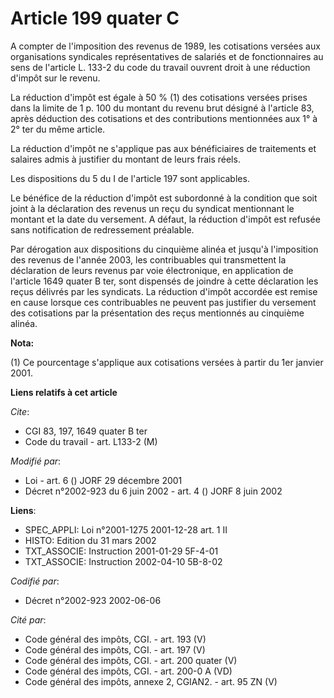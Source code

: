 # Article 199 quater C

A compter de l'imposition des revenus de 1989, les cotisations versées aux organisations syndicales représentatives de
salariés et de fonctionnaires au sens de l'article L. 133-2 du code du travail ouvrent droit à une réduction d'impôt sur le
revenu.

La réduction d'impôt est égale à 50 % (1) des cotisations versées prises dans la limite de 1 p. 100 du montant du revenu brut
désigné à l'article 83, après déduction des cotisations et des contributions mentionnées aux 1° à 2° ter du même article.

La réduction d'impôt ne s'applique pas aux bénéficiaires de traitements et salaires admis à justifier du montant de leurs
frais réels.

Les dispositions du 5 du I de l'article 197 sont applicables.

Le bénéfice de la réduction d'impôt est subordonné à la condition que soit joint à la déclaration des revenus un reçu du
syndicat mentionnant le montant et la date du versement. A défaut, la réduction d'impôt est refusée sans notification de
redressement préalable.

Par dérogation aux dispositions du cinquième alinéa et jusqu'à l'imposition des revenus de l'année 2003, les contribuables
qui transmettent la déclaration de leurs revenus par voie électronique, en application de l'article 1649 quater B ter, sont
dispensés de joindre à cette déclaration les reçus délivrés par les syndicats. La réduction d'impôt accordée est remise en
cause lorsque ces contribuables ne peuvent pas justifier du versement des cotisations par la présentation des reçus
mentionnés au cinquième alinéa.

**Nota:**

(1) Ce pourcentage s'applique aux cotisations versées à partir du 1er janvier 2001.

**Liens relatifs à cet article**

_Cite_:

  - CGI 83, 197, 1649 quater B ter
  - Code du travail - art. L133-2 (M)

_Modifié par_:

  - Loi - art. 6 () JORF 29 décembre 2001
  - Décret n°2002-923 du 6 juin 2002 - art. 4 () JORF 8 juin 2002

**Liens**:

  - SPEC_APPLI: Loi n°2001-1275 2001-12-28 art. 1 II
  - HISTO: Edition du 31 mars 2002
  - TXT_ASSOCIE: Instruction 2001-01-29 5F-4-01
  - TXT_ASSOCIE: Instruction 2002-04-10 5B-8-02

_Codifié par_:

  - Décret n°2002-923 2002-06-06

_Cité par_:

  - Code général des impôts, CGI. - art. 193 (V)
  - Code général des impôts, CGI. - art. 197 (V)
  - Code général des impôts, CGI. - art. 200 quater (V)
  - Code général des impôts, CGI. - art. 200-0 A (VD)
  - Code général des impôts, annexe 2, CGIAN2. - art. 95 ZN (V)
